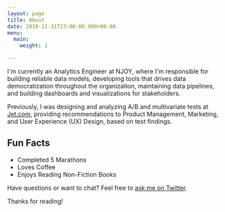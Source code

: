 ```yaml
---
layout: page
title: About
date: 2010-12-31T23:00:00.000+00:00
menu:
  main:
    weight: 1

---
```

<p class="message"> I'm currently an Analytics Engineer at NJOY, where I'm responsible for building reliable data models, developing tools that drives data democratization throughout the organization, maintaining data pipelines, and building dashboards and visualizations for stakeholders. </p>

Previously, I was designing and analyzing A/B and multivariate tests at [Jet.com](Jet.com), providing recommendations to Product Management, Marketing, and User Experience (UX) Design, based on test findings.

## Fun Facts

* Completed 5 Marathons
* Loves Coffee
* Enjoys Reading Non-Fiction Books

Have questions or want to chat? Feel free to [ask me on Twitter](https://twitter.com/gabegarcia15).

Thanks for reading!